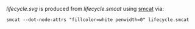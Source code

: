<!--
Copyright (c) 2017-2021, The Khronos Group Inc.

SPDX-License-Identifier: CC-BY-4.0
-->

*lifecycle.svg* is produced from *lifecycle.smcat* using [smcat](https://github.com/sverweij/state-machine-cat) via:

```
smcat --dot-node-attrs "fillcolor=white penwidth=0" lifecycle.smcat
```
